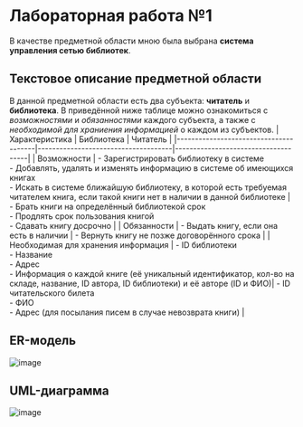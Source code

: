 # Лабораторная работа №1
В качестве предметной области мною была выбрана **система управления сетью библиотек**. 
## Текстовое описание предметной области
В данной предметной области есть два субъекта: **читатель** и **библиотека**. В приведённой ниже таблице можно ознакомиться с *возможностями* и *обязанностями* каждого субъекта, а также с *необходимой для храниения информацией* о каждом из субъектов.
| Характеристика                        | Библиотека                          | Читатель                            |
|---------------------------------------|-------------------------------------|-------------------------------------|
| Возможности                           | - Зарегистрировать библиотеку в системе<br> - Добавлять, удалять и изменять информацию в системе об имеющихся книгах<br> - Искать в системе ближайшую библиотеку, в которой есть требуемая читателем книга, если такой книги нет в наличии в данной библиотеке | - Брать книги на определённый библиотекой срок<br> - Продлять срок пользования книгой<br> - Сдавать книгу досрочно |
| Обязанности                           | - Выдать книгу, если она есть в наличии | - Вернуть книгу не позже договорённого срока |
| Необходимая для хранения информация   | - ID библиотеки<br> - Название<br> - Адрес<br> - Информация о каждой книге (её уникальный идентификатор, кол-во на складе, название, ID автора, ID библиотеки) и её авторе (ID и ФИО)| - ID читательского билета<br> - ФИО<br> - Адрес (для посылания писем в случае невозврата книги) |

## ER-модель
![image](https://github.com/user-attachments/assets/8abc4895-4386-4650-82cb-3a58b450af47)

## UML-диаграмма
![image](https://github.com/user-attachments/assets/fa6fa1cb-b818-4139-8337-87f2f3459698)

